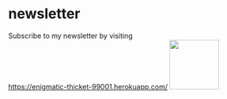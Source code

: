 # newsletter
Subscribe to my newsletter by visiting <br>https://enigmatic-thicket-99001.herokuapp.com/
<img src="https://clipartspub.com/images/newspaper-clipart-cute-1.jpg" height=100 whidth=100>
